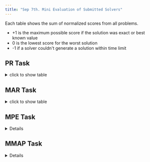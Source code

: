```yaml
---
title: "Sep 7th. Mini Evaluation of Submitted Solvers"
---
```


Each table shows the sum of normalized scores from all problems.
* +1 is the maximum possible score if the solution was exact or best known value
* 0 is the lowest score for the worst solution
* -1 if a solver couldn't generate a solution within time limit


## PR Task

<details><summary> click to show table </summary>
  
| time | 20 sec | 20 min | 1 hr |
|:------|--------:|--------:|------:|
| lbp  | -119.0 | -2.0   | -2.0 | 
| uai14-ihler | 59.901 | 129.739 | 129.514 |
</details>


## MAR Task

<details><summary> click to show table </summary>
  
| time | 20 sec | 20 min | 1 hr |
|:------|--------:|:--------:|------:|
| lbp  | -124.0 | -4.0   | -1.0 | 
| uai14-ihler | 35.554 | 129.908 | 129.978 |
</details>

## MPE Task

<details>
  
| time | 20 sec | 20 min | 1 hr |
|:------|--------:|:--------:|------:|
|dallouche| 84.0479 |  87.374 | 89.447 |
|daoopt |114.515    | 118.655        | 119.982  |
|daoopt-weak | 27.055 | 54.431 | 57.671  |
|uai14-ihler| 13.141 | 14.817 | 15.611 |  
</details>

## MMAP Task

<details>
  
  
| time | 20 sec | 20 min | 1 hr |
|:------|--------:|:--------:|------:|
| daoopt | 98.211 | 114.391 | 112.646 |
|lbp | -118 | -2.683 |6.078 |
|uai14-ihler | -39.968 | -29.564 |-39.314|


</details>
